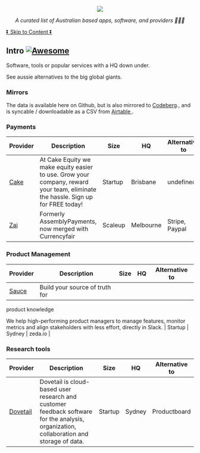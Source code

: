 <p align="center"><a href="https://github.com/adamxweb/awesome-aussie"><img src="https://user-images.githubusercontent.com/6800453/186151249-93583703-0d56-4adc-878b-82cd596e845d.png" /></a></p>

*<p align="center">A curated list of Australian based apps, software, and providers 🦘🇦🇺</p>*

[⏬ Skip to Content ⏬](#)

## Intro [![Awesome](https://awesome.re/badge.svg)](https://awesome.re)
Software, tools or popular services with a HQ down under.

See aussie alternatives to the big global giants.





### Mirrors
The data is available here on Github, but is also mirrored to [Codeberg](https://codeberg.org/adamxweb/awesome-aussie)., and is syncable / downloadable as a CSV from [Airtable ](https://airtable.com/shrZWCu5DHbHFezJl).



### Payments
| Provider | Description | Size | HQ | Alternative to |
| --- | --- | --- | --- | --- |
| [Cake](https://cakeequity.com/au/) | At Cake Equity we make equity easier to use. Grow your company, reward your team, eliminate the hassle. Sign up for FREE today! | Startup | Brisbane | undefined |
| [Zai](https://www.hellozai.com) | Formerly AssemblyPayments, now merged with Currencyfair | Scaleup | Melbourne | Stripe, Paypal |
### Product Management
| Provider | Description | Size | HQ | Alternative to |
| --- | --- | --- | --- | --- |
| [Sauce](https://sauce.app/) | Build your source of truth for
product knowledge

We help high-performing product managers to manage features, monitor metrics and align stakeholders with less effort, directly in Slack. | Startup | Sydney | zeda.io |
### Research tools
| Provider | Description | Size | HQ | Alternative to |
| --- | --- | --- | --- | --- |
| [Dovetail](https://dovetailapp.com/) | Dovetail is cloud-based user research and customer feedback software for the analysis, organization, collaboration and storage of data. | Startup | Sydney | Productboard |
